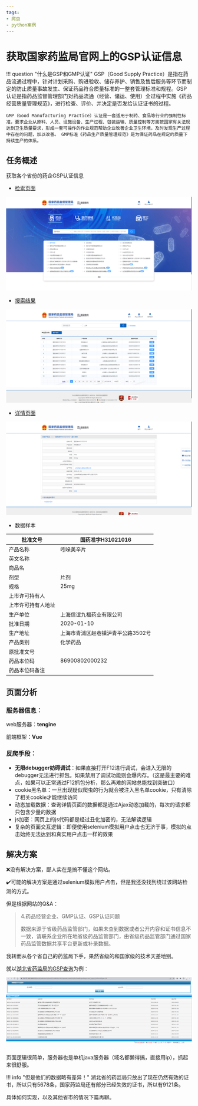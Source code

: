 ```yaml
---
tags:
- 爬虫
- python案例
---
```


# 获取国家药监局官网上的GSP认证信息
!!! question "什么是GSP和GMP认证"
	GSP（Good Supply Practice）是指在药品流通过程中，针对计划采购、购进验收、储存养护、销售及售后服务等环节而制定的防止质量事故发生、保证药品符合质量标准的一整套管理标准和规程。GSP认证是指药品监督管理部门对药品流通（经营、储运、使用）全过程中实施《药品经营质量管理规范》，进行检查、评价、并决定是否发给认证证书的过程。

	GMP（Good Manufacturing Practice）认证是一套适用于制药、食品等行业的强制性标准，要求企业从原料、人员、设施设备、生产过程、包装运输、质量控制等方面按国家有关法规达到卫生质量要求，形成一套可操作的作业规范帮助企业改善企业卫生环境，及时发现生产过程中存在的问题，加以改善。 GMP标准《药品生产质量管理规范》是为保证药品在规定的质量下持续生产的体系。
## 任务概述

获取各个省份的药企GSP认证信息

- [检索页面](https://www.nmpa.gov.cn/datasearch/)

![image-20230228111638116](assets/image-20230228111638116.png)

- [搜索结果](https://www.nmpa.gov.cn/datasearch/search-result.html)

![image-20230228111927751](assets/image-20230228111927751.png)

- [详情页面](https://www.nmpa.gov.cn/datasearch/search-info.html?nmpa=aWQ9ZmZmYTcwZDQ2Y2Q1ZmE4ZWY1MzUzZTc0MjUwZDcxYWImaXRlbUlkPWZmODA4MDgxODNjYWQ3NTAwMTg0MDg4MWY4NDgxNzlm)

![image-20230228112015957](assets/image-20230228112015957.png)

- 数据样本


| 批准文号           | 国药准字H31021016                  |
| ------------------ | ---------------------------------- |
| 产品名称           | 吲哚美辛片                         |
| 英文名称           |                                    |
| 商品名             |                                    |
| 剂型               | 片剂                               |
| 规格               | 25mg                               |
| 上市许可持有人     |                                    |
| 上市许可持有人地址 |                                    |
| 生产单位           | 上海信谊九福药业有限公司           |
| 批准日期           | 2020-01-10                         |
| 生产地址           | 上海市青浦区赵巷镇沪青平公路3502号 |
| 产品类别           | 化学药品                           |
| 原批准文号         |                                    |
| 药品本位码         | 86900802000232                     |
| 药品本位码备注     |                                    |

## 页面分析

### 服务器信息：

web服务器：**tengine**

前端框架：**Vue**

### 反爬手段：

- **无限debugger妨碍调试**：如果直接打开F12进行调试，会进入无限的debugger无法进行抓包。如果禁用了调试功能则会爆内存。（这是最主要的难点，如果可以正常通过F12抓包分析，那么再难的网站总能找到突破口）
- cookie黑名单：一旦出现疑似爬虫的行为就会被注入黑名单cookie，只有清除了相关cookie才能继续访问
- 动态加载数据：查询详情页面的数据都是通过Ajax动态加载的，每次的请求都只包含少量的数据
- js加密：网页上的js代码都是经过丑化加密的，无法解读逻辑
- 复杂的页面交互逻辑：即便使用selenium模拟用户点击也无济于事，模拟的点击始终无法达到和真实用户点击一样的效果

## 解决方案

❌没有解决方案，鄙人实在是搞不懂这个网站。

✔️可能的解决方案是通过selenium模拟用户点击，但是我还没找到绕过该网站检测的方式。

但是根据网站的Q&A：

>  4.药品经营企业、GMP认证、GSP认证问题
>
> 数据来源于省级药品监管部门，如果未查到数据或者公开内容和证书信息不一致，请联系企业所在地省级药品监管部门，由省级药品监管部门通过国家药品监管数据共享平台更新或补录数据。

我转而从各个省自己的药监局下手，果然省级的和国家级的技术天差地别。

就以[湖北省药监局的GSP查询](https://59.175.169.148:8999/wssb/websearch/SearchCardAction.do?operate=searchGyEntCard&operPage=card_ypgsp_list&cardtype=18)为例：

![image-20230228144946565](assets/image-20230228144946565.png)

页面逻辑很简单，服务器也是单机java服务器（域名都懒得搞，直接用ip），抓起来很舒服。

!!! info "但是他们的数据略有差异！"
	湖北省的药监局只放出了现在仍然有效的证书，所以只有5678条，国家药监局还有部分已经失效的证书，所以有9121条。

具体如何实现，以及其他省市的情况下篇再聊。